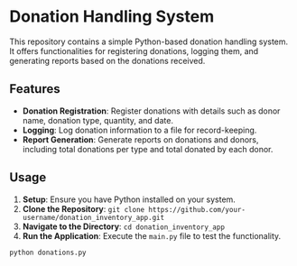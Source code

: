 # Donation Handling System

This repository contains a simple Python-based donation handling system. It offers functionalities for registering donations, logging them, and generating reports based on the donations received.

## Features

- **Donation Registration**: Register donations with details such as donor name, donation type, quantity, and date.
- **Logging**: Log donation information to a file for record-keeping.
- **Report Generation**: Generate reports on donations and donors, including total donations per type and total donated by each donor.

## Usage

1. **Setup**: Ensure you have Python installed on your system.
2. **Clone the Repository**: `git clone https://github.com/your-username/donation_inventory_app.git`
3. **Navigate to the Directory**: `cd donation_inventory_app`
4. **Run the Application**: Execute the `main.py` file to test the functionality.

```bash
python donations.py
```
